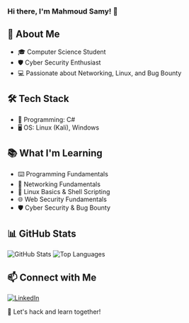 ### Hi there, I'm Mahmoud Samy! 👋


## 🚀 About Me
- 🎓 Computer Science Student
- 🛡️ Cyber Security Enthusiast
- 💻 Passionate about Networking, Linux, and Bug Bounty

## 🛠️ Tech Stack
- 🔹 Programming: C#
- 🖥️ OS: Linux (Kali), Windows

## 📚 What I'm Learning
- ⌨️ Programming Fundamentals
- 📡 Networking Fundamentals
- 🐧 Linux Basics & Shell Scripting
- 🌐 Web Security Fundamentals
- 🛡️ Cyber Security & Bug Bounty

## 📊 GitHub Stats
![GitHub Stats](https://github-readme-stats.vercel.app/api?username=Mahmoud-sami0&show_icons=true&theme=radical)
![Top Languages](https://github-readme-stats.vercel.app/api/top-langs/?username=Mahmoud-sami0&layout=compact&theme=radical)

## 📫 Connect with Me
[![LinkedIn](https://img.shields.io/badge/LinkedIn-Connect-blue?style=for-the-badge&logo=linkedin)](https://www.linkedin.com/in/mahmoud-samy-1bb69b327)

🚀 Let's hack and learn together!
